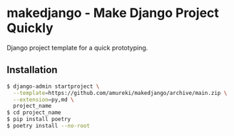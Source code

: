 # makedjango - Make Django Project Quickly

Django project template for a quick prototyping.

## Installation

```bash
$ django-admin startproject \
  --template=https://github.com/amureki/makedjango/archive/main.zip \
  --extension=py,md \
  project_name
$ cd project_name
$ pip install poetry
$ poetry install --no-root
```
